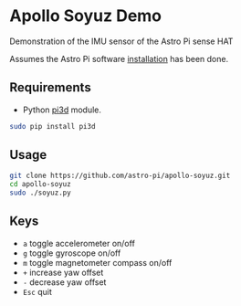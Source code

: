 # Apollo Soyuz Demo

Demonstration of the IMU sensor of the Astro Pi sense HAT

Assumes the Astro Pi software [installation](https://github.com/astro-pi/astro-pi-hat/blob/master/README.rst) has been done.

## Requirements

- Python [pi3d](https://pypi.python.org/pypi/pi3d) module.

```bash
sudo pip install pi3d
```

## Usage

```bash
git clone https://github.com/astro-pi/apollo-soyuz.git
cd apollo-soyuz
sudo ./soyuz.py
```

## Keys

- `a` toggle accelerometer on/off
- `g` toggle gyroscope on/off
- `m` toggle magnetometer compass on/off
- `+` increase yaw offset
- `-` decrease yaw offset
- `Esc` quit
